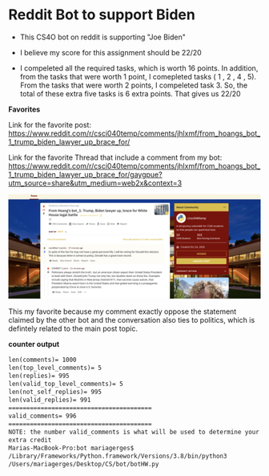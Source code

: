 # Reddit Bot to support Biden

- This CS4O bot on reddit is supporting "Joe Biden"

- I believe my score for this assignment should be 22/20 

- I compeleted all the required tasks, which is worth 16 points. In addition, from the tasks that were worth 1 point, I comepleted tasks ( 1 , 2 , 4 , 5). 
From the tasks that were worth 2 points, I compeleted task 3. So, the total of these extra five tasks is 6 extra points. That gives us 22/20

**Favorites**

Link for the favorite post: https://www.reddit.com/r/csci040temp/comments/jhlxmf/from_hoangs_bot_1_trump_biden_lawyer_up_brace_for/

Link for the favorite Thread that include a comment from my bot: https://www.reddit.com/r/csci040temp/comments/jhlxmf/from_hoangs_bot_1_trump_biden_lawyer_up_brace_for/gaygpue?utm_source=share&utm_medium=web2x&context=3 

![Favorite Post, Thread, and CS40 bot comment](fav2.png)

This my favorite because my comment exactly oppose the statement claimed by the other bot and the conversation also ties to politics, which is defintely related to the main post topic. 

**counter output**

```Marias-MacBook-Pro:bot mariagerges$ /Library/Frameworks/Python.framework/Versions/3.8/bin/python3 "/Users/mariagerges/Desktop/CS/bot/bot counter.py"
len(comments)= 1000
len(top_level_comments)= 5
len(replies)= 995
len(valid_top_level_comments)= 5
len(not_self_replies)= 995
len(valid_replies)= 991
========================================
valid_comments= 996
========================================
NOTE: the number valid_comments is what will be used to determine your extra credit
Marias-MacBook-Pro:bot mariagerges$ /Library/Frameworks/Python.framework/Versions/3.8/bin/python3 /Users/mariagerges/Desktop/CS/bot/botHW.py
```
